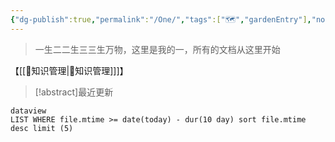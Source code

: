 ```yaml
---
{"dg-publish":true,"permalink":"/One/","tags":["🗺","gardenEntry"],"noteIcon":""}
---
```




> 一生二二生三三生万物，这里是我的一，所有的文档从这里开始


【[[🥇知识管理\|🥇知识管理]]]】

> [!abstract]最近更新
```
dataview
LIST WHERE file.mtime >= date(today) - dur(10 day) sort file.mtime
desc limit (5)
```
